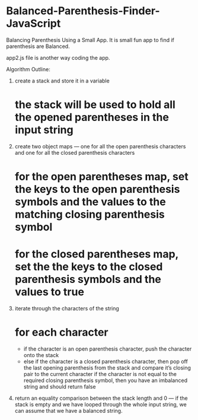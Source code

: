 # Balanced-Parenthesis-Finder-JavaScript
Balancing Parenthesis Using a Small App. It is small fun app to find if parenthesis are Balanced.

app2.js file is another way coding the app.

Algorithm Outline:

  1. create a stack and store it in a variable
      # the stack will be used to hold all the opened parentheses in the input string

  2. create two object maps — one for all the open parenthesis characters and one for all the closed parenthesis characters
      # for the open parentheses map, set the keys to the open parenthesis symbols and the values to the matching closing parenthesis symbol
      # for the closed parentheses map, set the the keys to the closed parenthesis symbols and the values to true

  3. iterate through the characters of the string
      # for each character
        *  if the character is an open parenthesis character, push the character onto the stack
        *  else if the character is a closed parenthesis character, then pop off the last opening parenthesis     from the stack and compare it’s closing pair to the current character
            if the character is not equal to the required closing parenthesis symbol, then you have an imbalanced string and should return false

  4. return an equality comparison between the stack length and 0 — if the stack is empty and we have looped through the whole input string, we can assume that we have a balanced string.
